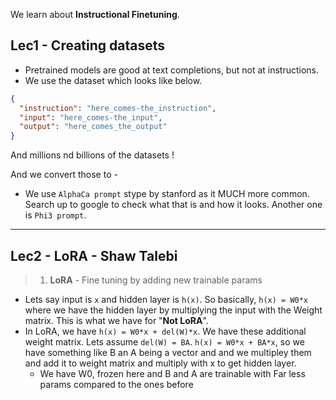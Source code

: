 We learn about **Instructional Finetuning**.

## Lec1 - Creating datasets

- Pretrained models are good at text completions, but not at instructions.
- We use the dataset which looks like below.

```json
{
  "instruction": "here_comes-the_instruction",
  "input": "here_comes-the_input",
  "output": "here_comes_the_output"
}
```

And millions nd billions of the datasets !

And we convert those to -

- We use `AlphaCa prompt` stype by stanford as it MUCH more common. Search up to google to check what that is and how it looks. Another one is `Phi3 prompt`.

---

## Lec2 - LoRA - Shaw Talebi

> 1. **LoRA** - Fine tuning by adding new trainable params

- Lets say input is `x` and hidden layer is `h(x)`. So basically, `h(x) = W0*x` where we have the hidden layer by multiplying the input with the Weight matrix. This is what we have for "**Not LoRA**".
- In LoRA, we have `h(x) = W0*x + del(W)*x`. We have these additional weight matrix. Lets assume `del(W) = BA`. `h(x) = W0*x + BA*x`, so we have something like B an A being a vector and and we multipley them and add it to weight matrix and multiply with x to get hidden layer.
  - We have W0, frozen here and B and A are trainable with Far less params compared to the ones before

